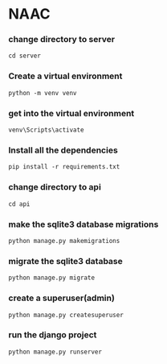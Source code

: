 # NAAC

### change directory to server
```
cd server
```

### Create a virtual environment
```
python -m venv venv
```

### get into the virtual environment
```
venv\Scripts\activate
```

### Install all the dependencies
```
pip install -r requirements.txt
```

### change directory to api
```
cd api
```
### make the sqlite3 database migrations 
```
python manage.py makemigrations
```

### migrate the sqlite3 database
```
python manage.py migrate
```

### create a superuser(admin)
```
python manage.py createsuperuser
```

### run the django project
```
python manage.py runserver
```
